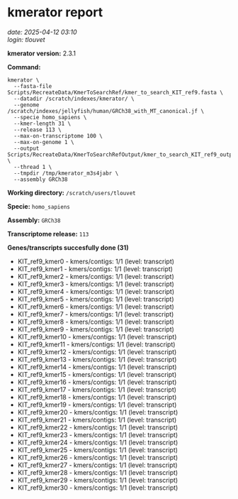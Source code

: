 # kmerator report
*date: 2025-04-12 03:10*  
*login: tlouvet*

**kmerator version:** 2.3.1

**Command:**

```
kmerator \
  --fasta-file Scripts/RecreateData/KmerToSearchRef/kmer_to_search_KIT_ref9.fasta \
  --datadir /scratch/indexes/kmerator/ \
  --genome /scratch/indexes/jellyfish/human/GRCh38_with_MT_canonical.jf \
  --specie homo_sapiens \
  --kmer-length 31 \
  --release 113 \
  --max-on-transcriptome 100 \
  --max-on-genome 1 \
  --output Scripts/RecreateData/KmerToSearchRefOutput/kmer_to_search_KIT_ref9_output \
  --thread 1 \
  --tmpdir /tmp/kmerator_m3s4jabr \
  --assembly GRCh38
```

**Working directory:** `/scratch/users/tlouvet`

**Specie:** `homo_sapiens`

**Assembly:** `GRCh38`

**Transcriptome release:** `113`

**Genes/transcripts succesfully done (31)**

- KIT_ref9_kmer0 - kmers/contigs: 1/1 (level: transcript)
- KIT_ref9_kmer1 - kmers/contigs: 1/1 (level: transcript)
- KIT_ref9_kmer2 - kmers/contigs: 1/1 (level: transcript)
- KIT_ref9_kmer3 - kmers/contigs: 1/1 (level: transcript)
- KIT_ref9_kmer4 - kmers/contigs: 1/1 (level: transcript)
- KIT_ref9_kmer5 - kmers/contigs: 1/1 (level: transcript)
- KIT_ref9_kmer6 - kmers/contigs: 1/1 (level: transcript)
- KIT_ref9_kmer7 - kmers/contigs: 1/1 (level: transcript)
- KIT_ref9_kmer8 - kmers/contigs: 1/1 (level: transcript)
- KIT_ref9_kmer9 - kmers/contigs: 1/1 (level: transcript)
- KIT_ref9_kmer10 - kmers/contigs: 1/1 (level: transcript)
- KIT_ref9_kmer11 - kmers/contigs: 1/1 (level: transcript)
- KIT_ref9_kmer12 - kmers/contigs: 1/1 (level: transcript)
- KIT_ref9_kmer13 - kmers/contigs: 1/1 (level: transcript)
- KIT_ref9_kmer14 - kmers/contigs: 1/1 (level: transcript)
- KIT_ref9_kmer15 - kmers/contigs: 1/1 (level: transcript)
- KIT_ref9_kmer16 - kmers/contigs: 1/1 (level: transcript)
- KIT_ref9_kmer17 - kmers/contigs: 1/1 (level: transcript)
- KIT_ref9_kmer18 - kmers/contigs: 1/1 (level: transcript)
- KIT_ref9_kmer19 - kmers/contigs: 1/1 (level: transcript)
- KIT_ref9_kmer20 - kmers/contigs: 1/1 (level: transcript)
- KIT_ref9_kmer21 - kmers/contigs: 1/1 (level: transcript)
- KIT_ref9_kmer22 - kmers/contigs: 1/1 (level: transcript)
- KIT_ref9_kmer23 - kmers/contigs: 1/1 (level: transcript)
- KIT_ref9_kmer24 - kmers/contigs: 1/1 (level: transcript)
- KIT_ref9_kmer25 - kmers/contigs: 1/1 (level: transcript)
- KIT_ref9_kmer26 - kmers/contigs: 1/1 (level: transcript)
- KIT_ref9_kmer27 - kmers/contigs: 1/1 (level: transcript)
- KIT_ref9_kmer28 - kmers/contigs: 1/1 (level: transcript)
- KIT_ref9_kmer29 - kmers/contigs: 1/1 (level: transcript)
- KIT_ref9_kmer30 - kmers/contigs: 1/1 (level: transcript)
